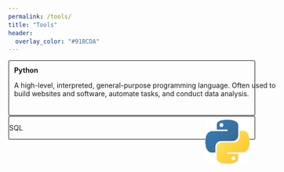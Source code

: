 ```yaml
---
permalink: /tools/
title: "Tools"
header:
  overlay_color: "#91BCDA"
---
```


<div style="height:110px; border-radius:3px; border-radius:4px; border:2px solid gray"> 
 <div style="float:left; margin:10px; height:90px; width: 550px; text-overflow: ellipsis;">
   <b>Python</b><br> 
   <p style="font-size:14px;">
     A high-level, interpreted, general-purpose programming language.
     Often used to build websites and software, automate tasks, and conduct data analysis.
   </p>
 </div>
 
  <img src="/assets/images/tools/Python-logo-notext.svg.png" alt="" width="90" height="90" style="float:right; margin:10px" />  
</div>

<div style="border-radius:3px; border-radius:3px; border:2px solid gray"> 
  <p>SQL </p>
</div>


